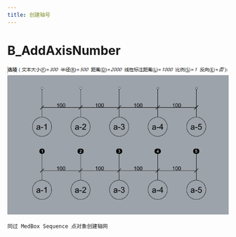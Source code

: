 ```yaml
---
title: 创建轴号
---
```


# B_AddAxisNumber

![Alt text](image-6.png)
![Alt text](image-2.png)
~~~
同过 MedBox Sequence 点对象创建轴网
~~~